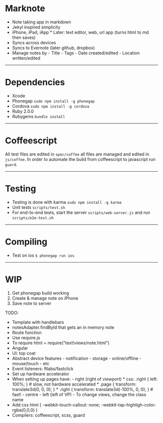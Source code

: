 # Marknote

* Note taking app in markdown
* Jekyl inspired simplicity
* iPhone, iPad, iApp
		* Later: text editor, web, url app (turns html to md then saves)
* Syncs across devices
* Syncs to Evernote (later github, dropbox)
* Manage notes by
		- Title
		- Tags
		- Date created/edited
		- Location written/edited

***

# Dependencies

* Xcode
* Phonegap `sudo npm install -g phonegap`
* Cordova `sudo npm install -g cordova`
* Ruby 2.0.0
* Rubygems `bundle install`

***

# Coffeescript

All test files are edited in `spec/coffee` all files are managed and edited in `js/coffee`. In order to automate the build from coffeescript to javascript run `guard`.

***

# Testing

* Testing is done with karma `sudo npm install -g karma`
* Unit tests `scripts/test.sh`
* For end-to-end tests, start the server `scripts/web-server.js` and run `scripts/e2e-test.sh`

***

# Compiling

* Test on ios `$ phonegap run ios`

***

# WIP

1. Get phonegap build working
2. Create & manage note on iPhone
3. Save note to server

TODO:

* Template with handlebars
* notesAdapter.findById that gets an in memory note
* Route function
* Use require.js
* To require html = require("text!views/note.html")
* Angular
* UI: top coat
* Abstract device features
		- notification
		- storage
		- online/offline
		- mouse/touch
		- etc
* Event listeners: ftlabs/fastclick
* Set up hardware accelerator
* When setting up pages have:
		- right (right of viewport)
				* css: .right { left: 100%; } # slow, not hardware accelerated
				* .page { transform: translate3d(0, 0, 0); }
				* .right { transform: translate3d(-100%, 0, 0); } # fast!
		- centre
		- left (left of VP)
		- To change views, change the class name
* Add css html { -webkit-touch-callout: none; -webkit-tap-highligh-color: rgba(0,0,0) }
* Compilers: coffeescript, scss, guard